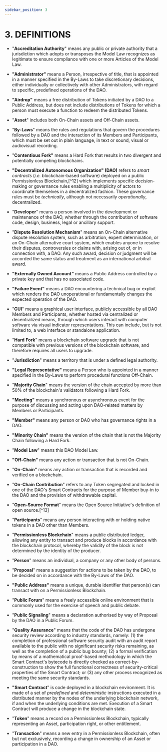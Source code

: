 ```yaml
---
sidebar_position: 3
---
```


# 3.  DEFINITIONS

 
* "**Accreditation Authority**" means any public or private authority that a jurisdiction which adopts or transposes the Model Law recognizes as legitimate to ensure compliance with one or more Articles of the Model Law.

* **"Administrator"** means a Person, irrespective of title, that is appointed in a manner specified in the By-Laws to take discretionary decisions, either individually or collectively with other Administrators, with regard to specific, predefined operations of the DAO.

* **"Airdrop"** means a free distribution of Tokens initiated by a DAO to a Public Address, but does not include distributions of Tokens for which a person must execute a function to redeem the distributed Tokens.

* "**Asset**" includes both On-Chain assets and Off-Chain assets.

* "**By-Laws**" means the rules and regulations that govern the procedures followed by a DAO and the interaction of its Members and Participants, which must be set out in plain language, in text or sound, visual or audiovisual recording.

* "**Contentious Fork"** means a Hard Fork that results in two divergent and potentially competing blockchains.

* **"Decentralized Autonomous Organization" (DAO)** refers to *smart contracts* (*i.e.* blockchain-based software) deployed on a public Permissionless Blockchain,[^12] which implements specific decision-making or governance rules enabling a multiplicity of actors to coordinate themselves in a decentralized fashion. These governance rules must be *technically*, although not necessarily *operationally*, decentralized.

* "**Developer**" means a person involved in the development or maintenance of the DAO, whether through the contribution of software code, design, business, legal or ancillary support.

* "**Dispute Resolution Mechanism**" means an On-Chain alternative dispute resolution system, such as arbitration, expert determination, or an On-Chain alternative court system, which enables anyone to resolve their disputes, controversies or claims with, arising out of, or in connection with, a DAO. Any such award, decision or judgment will be accorded the same status and treatment
as an international arbitral award.

* **"Externally Owned Account"** means a Public Address controlled by a private key and that has no associated code.

* **"Failure Event"** means a DAO encountering a technical bug or exploit which renders the DAO unoperational or fundamentally changes the expected operation of the DAO.

* "**GUI**" means a graphical user interface, publicly accessible by all DAO Members and Participants, whether hosted via centralized or decentralized means, through which users interact with computer software via visual indicator representations. This can include, but is not limited to, a web interface or standalone application.

* "**Hard** **Fork**" means a blockchain software upgrade that is not compatible with previous versions of the blockchain software, and therefore requires all users to upgrade.

* "**Jurisdiction**" means a territory that is under a defined legal authority.

* **"Legal Representative"** means a Person who is appointed in a manner specified in the By-Laws to perform procedural functions Off-Chain.

* "**Majority Chain**" means the version of the chain accepted by more than 50% of the blockchain's validators following a Hard Fork.

* **"Meeting"** means a synchronous or asynchronous event for the purpose of discussing and acting upon DAO-related matters by Members or Participants.

* **"Member"** means any person or DAO who has governance rights in a DAO.

* **\"Minority Chain\"** means the version of the chain that is not the Majority Chain following a Hard Fork.

* "**Model** **Law**" means this DAO Model Law.

* **"Off-Chain"** means any action or transaction that is not On-Chain.

* "**On-Chain"** means any action or transaction that is recorded and verified on a blockchain.

* "**On-Chain Contribution**" refers to any Token segregated and locked in one of the DAO's Smart Contracts for the purpose of Member buy-in to the DAO and the provision of withdrawable capital.

* "**Open-Source Format**" means the Open Source Initiative's definition of open source.[^13]

* "**Participants**" means any person interacting with or holding native tokens in a DAO other than Members.

* "**Permissionless Blockchain**" means a public distributed ledger, allowing any entity to transact and produce blocks in accordance with the blockchain protocol, whereby the validity of the block is not determined by the identity of the producer.

* "**Person**" means an individual, a company or any other body of persons.

* "**Proposal**" means a suggestion for actions to be taken by the DAO, to be decided on in accordance with the By-Laws of the DAO.

* **"Public Address"** means a unique, durable identifier that person(s) can transact with on a Permissionless Blockchain.

* "**Public Forum**" means a freely accessible online environment that is commonly used for the exercise of speech and public debate.

* "**Public Signaling**" means a declaration authorised by way of Proposal by the DAO in a Public Forum.

* "**Quality Assurance**" means that the code of the DAO has undergone security review according to industry standards, namely: (1) the completion of professional software security audit with an audit report available to the public with no significant security risks remaining, as well as the completion of a public bug bounty; (2) a formal verification by means of a mathematical proof-based methodology in which the Smart Contract's bytecode is directly checked as correct-by-construction to show the full functional correctness of security-critical properties of the Smart Contract; or (3) any other process recognized as meeting the same security standards.

* **"Smart Contract**" is code deployed in a blockchain environment.  It is made of a set of *predefined* and *deterministic* instructions executed in a distributed manner by the nodes of the underlying blockchain network, if and when the underlying conditions are met. Execution of a Smart Contract will produce a change in the blockchain state.

* "**Token**" means a record on a Permissionless Blockchain, typically representing an Asset, participation right, or other entitlement.

* "**Transaction**" means a new entry in a Permissionless Blockchain, often but not exclusively, recording a change in ownership of an Asset or participation in a DAO.
